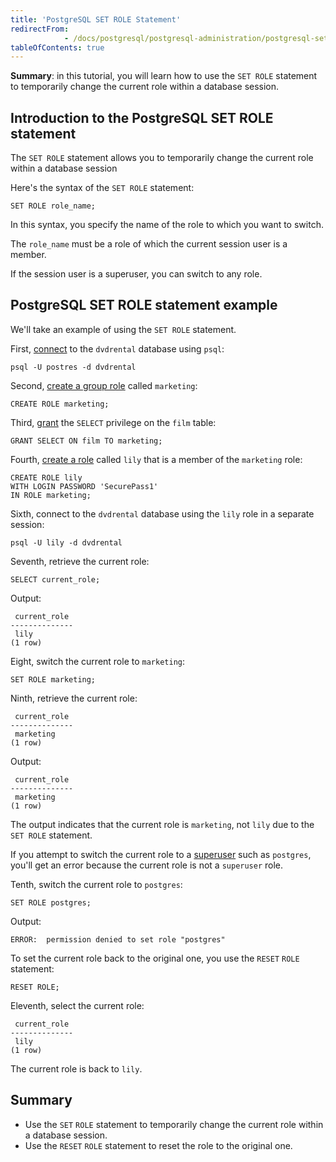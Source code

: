 ```yaml
---
title: 'PostgreSQL SET ROLE Statement'
redirectFrom: 
            - /docs/postgresql/postgresql-administration/postgresql-set-role/
tableOfContents: true
---
```


**Summary**: in this tutorial, you will learn how to use the `SET ROLE` statement to temporarily change the current role within a database session.



## Introduction to the PostgreSQL SET ROLE statement



The `SET ROLE` statement allows you to temporarily change the current role within a database session



Here's the syntax of the `SET ROLE` statement:



```
SET ROLE role_name;
```



In this syntax, you specify the name of the role to which you want to switch.



The `role_name` must be a role of which the current session user is a member.



If the session user is a superuser, you can switch to any role.



## PostgreSQL SET ROLE statement example



We'll take an example of using the `SET ROLE` statement.



First, [connect](https://www.postgresqltutorial.com/postgresql-getting-started/connect-to-postgresql-database/) to the `dvdrental` database using `psql`:



```
psql -U postres -d dvdrental
```



Second, [create a group role](https://www.postgresqltutorial.com/postgresql-administration/postgresql-role-membership/) called `marketing`:



```
CREATE ROLE marketing;
```



Third, [grant](https://www.postgresqltutorial.com/postgresql-administration/postgresql-grant/) the `SELECT` privilege on the `film` table:



```
GRANT SELECT ON film TO marketing;
```



Fourth, [create a role](https://www.postgresqltutorial.com/postgresql-administration/postgresql-role-membership/) called `lily` that is a member of the `marketing` role:



```
CREATE ROLE lily
WITH LOGIN PASSWORD 'SecurePass1'
IN ROLE marketing;
```



Sixth, connect to the `dvdrental` database using the `lily` role in a separate session:



```
psql -U lily -d dvdrental
```



Seventh, retrieve the current role:



```
SELECT current_role;
```



Output:



```
 current_role
--------------
 lily
(1 row)
```



Eight, switch the current role to `marketing`:



```
SET ROLE marketing;
```



Ninth, retrieve the current role:



```
 current_role
--------------
 marketing
(1 row)
```



Output:



```
 current_role
--------------
 marketing
(1 row)
```



The output indicates that the current role is `marketing`, not `lily` due to the `SET ROLE` statement.



If you attempt to switch the current role to a [superuser](https://www.postgresqltutorial.com/postgresql-administration/create-superuser-postgresql/) such as `postgres`, you'll get an error because the current role is not a `superuser` role.



Tenth, switch the current role to `postgres`:



```
SET ROLE postgres;
```



Output:



```
ERROR:  permission denied to set role "postgres"
```



To set the current role back to the original one, you use the `RESET` `ROLE` statement:



```
RESET ROLE;
```



Eleventh, select the current role:



```
 current_role
--------------
 lily
(1 row)
```



The current role is back to `lily`.



## Summary



- Use the `SET` `ROLE` statement to temporarily change the current role within a database session.
- Use the `RESET` `ROLE` statement to reset the role to the original one.
